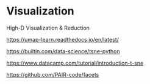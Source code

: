 # Visualization
High-D Visualization & Reduction

https://umap-learn.readthedocs.io/en/latest/

https://builtin.com/data-science/tsne-python

https://www.datacamp.com/tutorial/introduction-t-sne


https://github.com/PAIR-code/facets